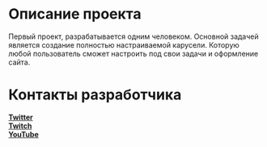 Описание проекта
================

Первый проект, разрабатывается одним человеком. Основной задачей является создание полностью настраиваемой карусели. Которую любой
пользователь сможет настроить под свои задачи и оформление сайта. 

Контакты разработчика
=====================

[**Twitter**](https://twitter.com/martddd)  
[**Twitch**](https://www.twitch.tv/medov_a)  
[**YouTube**](https://www.youtube.com/channel/UCFliCB32IW11RTwwyVYf84g)  